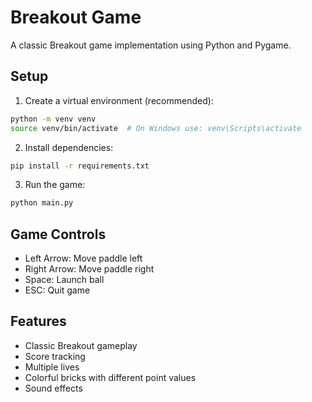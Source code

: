 # Breakout Game

A classic Breakout game implementation using Python and Pygame.

## Setup

1. Create a virtual environment (recommended):
```bash
python -m venv venv
source venv/bin/activate  # On Windows use: venv\Scripts\activate
```

2. Install dependencies:
```bash
pip install -r requirements.txt
```

3. Run the game:
```bash
python main.py
```

## Game Controls

- Left Arrow: Move paddle left
- Right Arrow: Move paddle right
- Space: Launch ball
- ESC: Quit game

## Features

- Classic Breakout gameplay
- Score tracking
- Multiple lives
- Colorful bricks with different point values
- Sound effects 